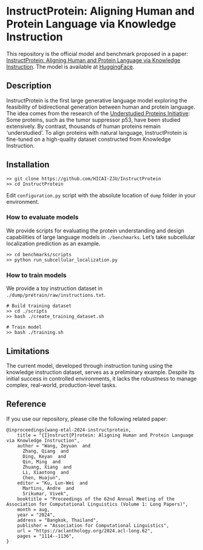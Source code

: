 # InstructProtein: Aligning Human and Protein Language via Knowledge Instruction
This repository is the official model and benchmark proposed in a paper: [InstructProtein: Aligning Human and Protein Language via Knowledge Instruction](https://aclanthology.org/2024.acl-long.62/). The model is available at [HuggingFace](https://huggingface.co/hicai-zju/InstructProtein).

## Description

InstructProtein is the first large generative language model exploring the feasibility of bidirectional generation between human and protein language. The idea comes from the research of the [Understudied Proteins Initiative](https://www.nature.com/articles/s41587-022-01316-z): Some proteins, such as the tumor suppressor p53, have been studied extensively. By contrast, thousands of human proteins remain 'understudied'. To align proteins with natural language, InstructProtein is fine-tuned on a high-quality dataset constructed from Knowledge Instruction.

## Installation
```
>> git clone https://github.com/HICAI-ZJU/InstructProtein
>> cd InstructProtein
```

Edit `configuration.py` script with the absolute location of `dump` folder in your environment.

### How to evaluate models
We provide scripts for evaluating the protein understanding and design capabilities of large language models in `./benchmarks`. Let’s take subcellular localization prediction as an example.

```
>> cd benchmarks/scripts
>> python run_subcellular_localization.py
```


### How to train models
We provide a toy instruction dataset in `./dump/pretrain/raw/instructions.txt`.

```
# Build training dataset
>> cd ./scripts
>> bash ./create_training_dataset.sh

# Train model
>> bash ./training.sh
```

## Limitations

The current model, developed through instruction tuning using the knowledge instruction dataset, serves as a preliminary example. Despite its initial success in controlled environments, it lacks the robustness to manage complex, real-world, production-level tasks.

## Reference

If you use our repository, please cite the following related paper:

```
@inproceedings{wang-etal-2024-instructprotein,
    title = "{I}nstruct{P}rotein: Aligning Human and Protein Language via Knowledge Instruction",
    author = "Wang, Zeyuan  and
      Zhang, Qiang  and
      Ding, Keyan  and
      Qin, Ming  and
      Zhuang, Xiang  and
      Li, Xiaotong  and
      Chen, Huajun",
    editor = "Ku, Lun-Wei  and
      Martins, Andre  and
      Srikumar, Vivek",
    booktitle = "Proceedings of the 62nd Annual Meeting of the Association for Computational Linguistics (Volume 1: Long Papers)",
    month = aug,
    year = "2024",
    address = "Bangkok, Thailand",
    publisher = "Association for Computational Linguistics",
    url = "https://aclanthology.org/2024.acl-long.62",
    pages = "1114--1136",
}
```
